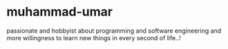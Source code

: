 # muhammad-umar
passionate and hobbyist about programming and software engineering and more willingness to learn new things in every second of life..! 
